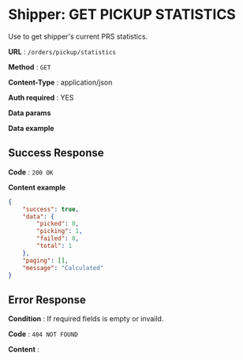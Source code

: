 # Shipper: GET PICKUP STATISTICS

Use to get shipper's current PRS statistics.

**URL** : `/orders/pickup/statistics`

**Method** : `GET`

**Content-Type** : application/json

**Auth required** : YES

**Data params**

**Data example**

## Success Response

**Code** : `200 OK`

**Content example**

```json
{
    "success": true,
    "data": {
        "picked": 0,
        "picking": 1,
        "failed": 0,
        "total": 1
    },
    "paging": [],
    "message": "Calculated"
}
```

## Error Response

**Condition** : If required fields is empty or invaild.

**Code** : `404 NOT FOUND`

**Content** :

```json

```